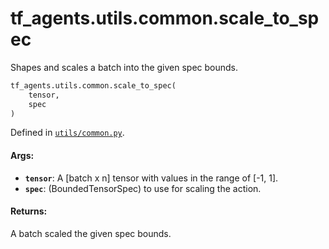 <div itemscope itemtype="http://developers.google.com/ReferenceObject">
<meta itemprop="name" content="tf_agents.utils.common.scale_to_spec" />
<meta itemprop="path" content="Stable" />
</div>

# tf_agents.utils.common.scale_to_spec

Shapes and scales a batch into the given spec bounds.

``` python
tf_agents.utils.common.scale_to_spec(
    tensor,
    spec
)
```



Defined in [`utils/common.py`](https://github.com/tensorflow/agents/tree/master/tf_agents/utils/common.py).

<!-- Placeholder for "Used in" -->

#### Args:

* <b>`tensor`</b>: A [batch x n] tensor with values in the range of [-1, 1].
* <b>`spec`</b>: (BoundedTensorSpec) to use for scaling the action.

#### Returns:

A batch scaled the given spec bounds.